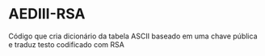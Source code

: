 # AEDIII-RSA
Código que cria dicionário da tabela ASCII baseado em uma chave pública e traduz testo codificado com RSA

